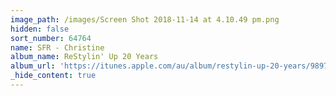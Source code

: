 ```yaml
---
image_path: /images/Screen Shot 2018-11-14 at 4.10.49 pm.png
hidden: false
sort_number: 64764
name: SFR - Christine
album_name: ReStylin' Up 20 Years
album_url: 'https://itunes.apple.com/au/album/restylin-up-20-years/989721773'
_hide_content: true
---
```


